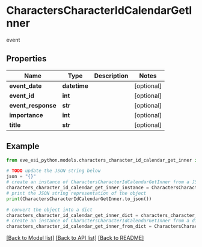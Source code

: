 # CharactersCharacterIdCalendarGetInner

event

## Properties

Name | Type | Description | Notes
------------ | ------------- | ------------- | -------------
**event_date** | **datetime** |  | [optional] 
**event_id** | **int** |  | [optional] 
**event_response** | **str** |  | [optional] 
**importance** | **int** |  | [optional] 
**title** | **str** |  | [optional] 

## Example

```python
from eve_esi_python.models.characters_character_id_calendar_get_inner import CharactersCharacterIdCalendarGetInner

# TODO update the JSON string below
json = "{}"
# create an instance of CharactersCharacterIdCalendarGetInner from a JSON string
characters_character_id_calendar_get_inner_instance = CharactersCharacterIdCalendarGetInner.from_json(json)
# print the JSON string representation of the object
print(CharactersCharacterIdCalendarGetInner.to_json())

# convert the object into a dict
characters_character_id_calendar_get_inner_dict = characters_character_id_calendar_get_inner_instance.to_dict()
# create an instance of CharactersCharacterIdCalendarGetInner from a dict
characters_character_id_calendar_get_inner_from_dict = CharactersCharacterIdCalendarGetInner.from_dict(characters_character_id_calendar_get_inner_dict)
```
[[Back to Model list]](../README.md#documentation-for-models) [[Back to API list]](../README.md#documentation-for-api-endpoints) [[Back to README]](../README.md)


